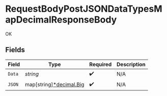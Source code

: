 # RequestBodyPostJSONDataTypesMapDecimalResponseBody

OK


## Fields

| Field                                                                              | Type                                                                               | Required                                                                           | Description                                                                        |
| ---------------------------------------------------------------------------------- | ---------------------------------------------------------------------------------- | ---------------------------------------------------------------------------------- | ---------------------------------------------------------------------------------- |
| `Data`                                                                             | *string*                                                                           | :heavy_check_mark:                                                                 | N/A                                                                                |
| `JSON`                                                                             | map[string][*decimal.Big](https://pkg.go.dev/github.com/ericlagergren/decimal#Big) | :heavy_check_mark:                                                                 | N/A                                                                                |